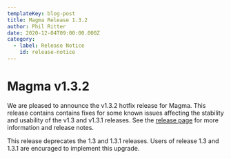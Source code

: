 ```yaml
---
templateKey: blog-post
title: Magma Release 1.3.2
author: Phil Ritter
date: 2020-12-04T09:00:00.000Z
category:
  - label: Release Notice
    id: release-notice
---
```

# Magma v1.3.2

We are pleased to announce the v1.3.2 hotfix release for Magma.  This release contains contains fixes for some known issues affecting the stability and usability of the v1.3 and v1.3.1 releases. See the [release page](https://github.com/magma/magma/releases/tag/v1.3.2) for more information and release notes.

This release deprecates the 1.3 and 1.3.1 releases.  Users of release 1.3 and 1.3.1 are encuraged to implement this upgrade.
